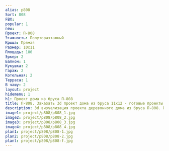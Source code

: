 ```yaml
---
alias: p808
Sort: 808
FBX: 
popular: 1
new: 
Проект: П-808
Этажность: Полутораэтажный
Крыша: Прямая
Размер: 10х11
Площадь: 180
Эркер: 2
Балкон: 1
Кукушка: 2
Гараж: 2
Котельная: 2
Терраса: 1
В чашу: 2
layout: project
hidemenu: 1
h1: Проект дома из бруса П-808
title: П-808. Заказать 3d проект дома из бруса 11х12 - готовые проекты
description: 3d визуализация проекта деревянного дома из бруса П-808. Площадь 180 м2, размер 11х12. Вы можете внести любые изменения в проект.
image1: project/p808/p808_1.jpg
image2: project/p808/p808_2.jpg
image3: project/p808/p808_3.jpg
image4: project/p808/p808_4.jpg
plan1: project/p808/p808-1.jpg
plan2: project/p808/p808-2.jpg
planl: project/p808/p808-f.jpg
---
```

